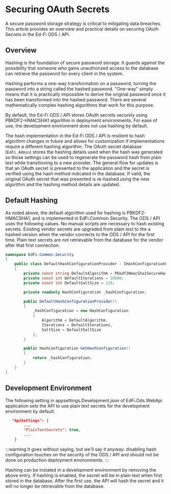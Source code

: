 # Securing OAuth Secrets

A secure password storage strategy is critical to mitigating data breaches. This
article provides an overview and practical details on securing OAuth Secrets in
the Ed-Fi ODS / API.

## Overview

Hashing is the foundation of secure password storage. It guards against the
possibility that someone who gains unauthorized access to the database can
retrieve the password for every client in the system.

Hashing performs a one-way transformation on a password, turning the password
into a string called the hashed password. "One-way" simply means that it is
practically impossible to derive the original password once it has been
transformed into the hashed password. There are several mathematically complex
hashing algorithms that work for this purpose.

By default, the Ed-Fi ODS / API stores OAuth secrets securely using
PBKDF2-HMACSHA1 algorithm in deployment environments. For ease of use, the
development environment does not use hashing by default.

The hash implementation in the Ed-Fi ODS / API is resilient to hash algorithm
changes in future and allows for customization if implementations require a
different hashing algorithm. The OAuth secret database (`EdFi_Admin`) stores the
hashing details used when the hash was generated so those settings can be used
to regenerate the password hash from plain text while transitioning to a new
provider. The general flow for updates is that an OAuth secret is presented to
the application and the secret is verified using the hash method indicated in
the database. If valid, the original OAuth secret that was presented is
re-hashed using the new algorithm and the hashing method details are updated.

## Default Hashing

As noted above, the default algorithm used for hashing is PBKDF2-HMACSHA1, and
is implemented in EdFi.Common.Security. The ODS / API uses the
following values. No manual scripts are necessary to hash existing
secrets. Existing vendor secrets are upgraded from plain text to the a hashed
version when the vendor connects to the ODS / API for the first time. Plain text
secrets are not retrievable from the database for the vendor after that first
connection.

```csharp
namespace EdFi.Common.Security
{
    public class DefaultHashConfigurationProvider : IHashConfigurationProvider
    {
        private const string DefaultAlgorithm = Pbkdf2HmacSha1SecureHasher.ConfigurationAlgorithmName;
        private const int DefaultIterations = 10000;
        private const int DefaultSaltSize = 128;

        private readonly HashConfiguration _hashConfiguration;

        public DefaultHashConfigurationProvider()
        {
            _hashConfiguration = new HashConfiguration
            {
                Algorithm = DefaultAlgorithm,
                Iterations = DefaultIterations,
                SaltSize = DefaultSaltSize
            };
        }

        public HashConfiguration GetHashConfiguration()
        {
            return _hashConfiguration;
        }
    }
}
```

## Development Environment

The following setting in appsettings.Development.json of EdFi.Ods.WebApi
application sets the API to use plain text secrets for the development
environment by default.

```json
   "ApiSettings": {
        ...
        "PlainTextSecrets": true,
        ...
    }
```

:::warning
It goes without saying, but we'll say it anyway: disabling hash configuration
touches on the security of the ODS / API and should not be done on production
deployment environments.
:::

Hashing can be instated in a development environment by removing the above
entry. If hashing is enabled, the secret will be in plain text when first stored
in the database. After the first use, the API will hash the secret and it will
no longer be retrievable from the database.
